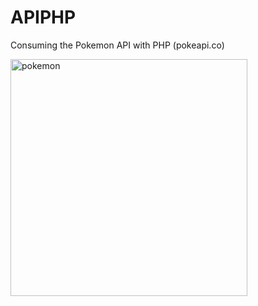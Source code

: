 # APIPHP

Consuming the Pokemon API with PHP (pokeapi.co)


<img width="379" alt="pokemon" src="https://github.com/candreanivera/APIPHP/assets/130986869/79fa2737-bf79-4ba5-9a20-1a31314007c8">

